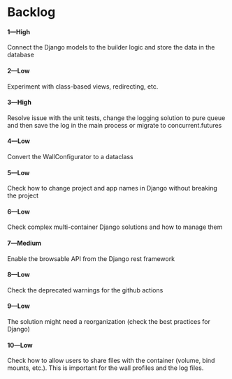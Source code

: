 # Backlog

#### 1—High
Connect the Django models to the builder logic and store the data in the database 

#### 2—Low
Experiment with class-based views, redirecting, etc.

#### 3—High
Resolve issue with the unit tests, change the logging solution to pure 
queue and then save the log in the main process or migrate to concurrent.futures

#### 4—Low
Convert the WallConfigurator to a dataclass

#### 5—Low
Check how to change project and app names in Django without breaking the project

#### 6—Low
Check complex multi-container Django solutions and how to manage them

#### 7—Medium
Enable the browsable API from the Django rest framework

#### 8—Low
Check the deprecated warnings for the github actions

#### 9—Low
The solution might need a reorganization (check the best practices for Django)

#### 10—Low
Check how to allow users to share files with the container (volume, bind 
mounts, etc.). This is important for the wall profiles and the log files.